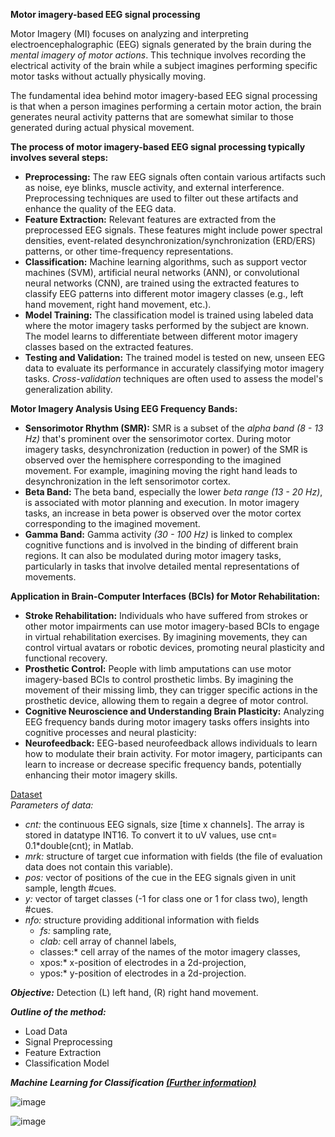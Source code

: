 **Motor imagery-based EEG signal processing**

Motor Imagery (MI)  focuses on analyzing and interpreting electroencephalographic (EEG) signals generated by the brain during the *mental imagery of motor actions*. This technique involves recording the electrical activity of the brain  while a subject imagines performing specific motor tasks without actually physically moving.

The fundamental idea behind motor imagery-based EEG signal processing is that when a person imagines performing a certain motor action, the brain generates neural activity patterns that are somewhat similar to those generated during actual physical movement. 

**The process of motor imagery-based EEG signal processing typically involves several steps:**
  - **Preprocessing:** The raw EEG signals often contain various artifacts such as noise, eye blinks, muscle activity, and external interference. Preprocessing techniques are used to filter out these artifacts and enhance the quality of the EEG data.
  - **Feature Extraction:** Relevant features are extracted from the preprocessed EEG signals. These features might include power spectral densities, event-related desynchronization/synchronization (ERD/ERS) patterns, or other time-frequency representations. 
  - **Classification:** Machine learning algorithms, such as support vector machines (SVM), artificial neural networks (ANN), or convolutional neural networks (CNN), are trained using the extracted features to classify EEG patterns into different motor imagery classes (e.g., left hand movement, right hand movement, etc.).
  - **Model Training:** The classification model is trained using labeled data where the motor imagery tasks performed by the subject are known. The model learns to differentiate between different motor imagery classes based on the extracted features.
  - **Testing and Validation:** The trained model is tested on new, unseen EEG data to evaluate its performance in accurately classifying motor imagery tasks. *Cross-validation* techniques are often used to assess the model's generalization ability.

**Motor Imagery Analysis Using EEG Frequency Bands:**
  - **Sensorimotor Rhythm (SMR):** SMR is a subset of the *alpha band (8 - 13 Hz)* that's prominent over the sensorimotor cortex. During motor imagery tasks, desynchronization (reduction in power) of the SMR is observed over the hemisphere corresponding to the imagined movement. For example, imagining moving the right hand leads to desynchronization in the left sensorimotor cortex.
  - **Beta Band:** The beta band, especially the lower *beta range (13 - 20 Hz)*, is associated with motor planning and execution. In motor imagery tasks, an increase in beta power is observed over the motor cortex corresponding to the imagined movement.
  - **Gamma Band:** Gamma activity *(30 - 100 Hz)* is linked to complex cognitive functions and is involved in the binding of different brain regions. It can also be modulated during motor imagery tasks, particularly in tasks that involve detailed mental representations of movements.

**Application in Brain-Computer Interfaces (BCIs) for Motor Rehabilitation:**
  - **Stroke Rehabilitation:** Individuals who have suffered from strokes or other motor impairments can use motor imagery-based BCIs to engage in virtual rehabilitation exercises. By imagining movements, they can control virtual avatars or robotic devices, promoting neural plasticity and functional recovery.
  - **Prosthetic Control:** People with limb amputations can use motor imagery-based BCIs to control prosthetic limbs. By imagining the movement of their missing limb, they can trigger specific actions in the prosthetic device, allowing them to regain a degree of motor control.
  - **Cognitive Neuroscience and Understanding Brain Plasticity:** Analyzing EEG frequency bands during motor imagery tasks offers insights into cognitive processes and neural plasticity:
  - **Neurofeedback:** EEG-based neurofeedback allows individuals to learn how to modulate their brain activity. For motor imagery, participants can learn to increase or decrease specific frequency bands, potentially enhancing their motor imagery skills.


[Dataset](https://www.bbci.de/competition/iv/desc_1.html)<br/>
*Parameters of data:*
  - *cnt:* the continuous EEG signals, size [time x channels]. The array is stored in datatype INT16. To convert it to uV values, use cnt= 0.1*double(cnt); in Matlab.
  - *mrk:* structure of target cue information with fields (the file of evaluation data does not contain this variable).
  - *pos:* vector of positions of the cue in the EEG signals given in unit sample, length #cues.
  - *y:* vector of target classes (-1 for class one or 1 for class two), length #cues.
  - *nfo:* structure providing additional information with fields
    - *fs:* sampling rate,
    - *clab:* cell array of channel labels,
    - classes:* cell array of the names of the motor imagery classes,
    - xpos:* x-position of electrodes in a 2d-projection,
    - ypos:* y-position of electrodes in a 2d-projection.









***Objective:*** Detection (L) left hand, (R) right hand movement.

***Outline of the method:***
 - Load Data                                
 - Signal Preprocessing 
 - Feature Extraction 
 - Classification Model
  

***Machine Learning for Classification  [(Further information)](https://github.com/RezaSaadatyar/Machine-Learning-with-Python)***

![image](https://user-images.githubusercontent.com/96347878/190417118-64b4783e-dbd4-4924-836c-7388492ebfc4.png)

![image](https://user-images.githubusercontent.com/96347878/190417444-9521556e-03ee-40a2-aaa7-4e4fcc96d8c4.png)


